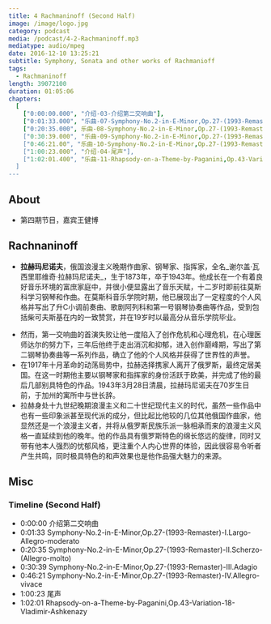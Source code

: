 ```yaml
---
title: 4 Rachmaninoff (Second Half)
image: /image/logo.jpg
category: podcast
media: /podcast/4-2-Rachmaninoff.mp3
mediatype: audio/mpeg
date: 2016-12-10 13:25:21
subtitle: Symphony, Sonata and other works of Rachmanioff
tags:
  - Rachmaninoff
length: 39072100
duration: 01:05:06
chapters:
  [
    ["0:00:00.000", "介绍-03-介绍第二交响曲"],
    ["0:01:33.000", "乐曲-07-Symphony-No.2-in-E-Minor,Op.27-(1993-Remaster)-I.Largo-Allegro-moderato"],
    ["0:20:35.000", 乐曲-08-Symphony-No.2-in-E-Minor,Op.27-(1993-Remaster)-II.Scherzo-(Allegro-molto)"],
    ["0:30:39.000", "乐曲-09-Symphony-No.2-in-E-Minor,Op.27-(1993-Remaster)-III.Adagio"],
    ["0:46:21.00", "乐曲-10-Symphony-No.2-in-E-Minor,Op.27-(1993-Remaster)-IV.Allegro-vivace"],
    ["1:00:23.000", "介绍-04-尾声"],
    ["1:02:01.400", "乐曲-11-Rhapsody-on-a-Theme-by-Paganini,Op.43-Variation-18-Vladimir-Ashkenazy"]
  ]
---
```

## About
- 第四期节目，嘉宾王健博

## Rachnaninoff
- **拉赫玛尼诺夫**，俄国浪漫主义晚期作曲家、钢琴家、指挥家，全名_谢尔盖·瓦西里耶维奇·拉赫玛尼诺夫_，生于1873年，卒于1943年。他成长在一个有着良好音乐环境的富庶家庭中，并很小便显露出了音乐天赋，十二岁时即前往莫斯科学习钢琴和作曲。在莫斯科音乐学院时期，他已展现出了一定程度的个人风格并写出了升C小调前奏曲、歌剧阿列科和第一号钢琴协奏曲等作品，受到包括柴可夫斯基在内的一致赞赏，并在19岁时以最高分从音乐学院毕业。

<!--more-->
- 然而，第一交响曲的首演失败让他一度陷入了创作危机和心理危机，在心理医师达尔的努力下，三年后他终于走出消沉和抑郁，进入创作巅峰期，写出了第二钢琴协奏曲等一系列作品，确立了他的个人风格并获得了世界性的声誉。
- 在1917年十月革命的动荡局势中，拉赫选择携家人离开了俄罗斯，最终定居美国。在这一时期他主要以钢琴家和指挥家的身份活跃于欧美，并完成了他的最后几部别具特色的作品。1943年3月28日清晨，拉赫玛尼诺夫在70岁生日前，于加州的寓所中与世长辞。
- 拉赫身处十九世纪晚期浪漫主义和二十世纪现代主义的时代，虽然一些作品中也有一些印象派甚至现代派的成分，但比起比他较的几位其他俄国作曲家，他显然还是一个浪漫主义者，并将从俄罗斯民族乐派一脉相承而来的浪漫主义风格一直延续到他的晚年。他的作品具有俄罗斯特色的绵长悠远的旋律，同时又带有他本人强烈的忧郁风格，更注重个人内心世界的体验，因此很容易令听者产生共鸣，同时极具特色的和声效果也是他作品强大魅力的来源。

## Misc
### Timeline (Second Half)
- 0:00:00 介绍第二交响曲
- 0:01:33 Symphony-No.2-in-E-Minor,Op.27-(1993-Remaster)-I.Largo-Allegro-moderato
- 0:20:35 Symphony-No.2-in-E-Minor,Op.27-(1993-Remaster)-II.Scherzo-(Allegro-molto)
- 0:30:39 Symphony-No.2-in-E-Minor,Op.27-(1993-Remaster)-III.Adagio
- 0:46:21 Symphony-No.2-in-E-Minor,Op.27-(1993-Remaster)-IV.Allegro-vivace
- 1:00:23 尾声
- 1:02:01 Rhapsody-on-a-Theme-by-Paganini,Op.43-Variation-18-Vladimir-Ashkenazy
